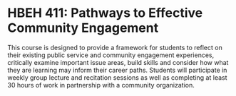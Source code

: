 # HBEH 411: Pathways to Effective Community Engagement

This course is designed to provide a framework for students to reflect on their existing public service and community engagement experiences, critically examine important issue areas, build skills and consider how what they are learning may inform their career paths. Students will participate in weekly group lecture and recitation sessions as well as completing at least 30 hours of work in partnership with a community organization.